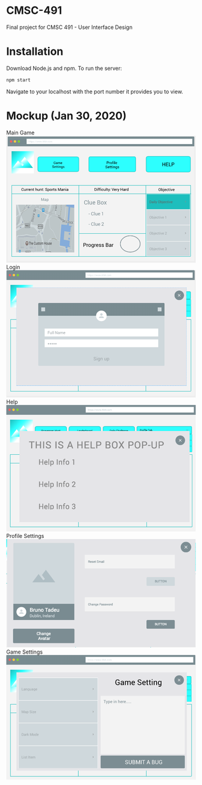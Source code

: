 # CMSC-491
Final project for CMSC 491 - User Interface Design
# Installation
Download Node.js and npm.
To run the server:
```bash
npm start
```
Navigate to your localhost with the port number it provides you to view.


# Mockup (Jan 30, 2020)
Main Game
![maingame](images/maingame.png)
Login
![login](images/login.png)
Help
![help](images/help.png)
Profile Settings
![profilesettings](images/profilesettings.png)
Game Settings
![gamesettings](images/gamesettings.png)
